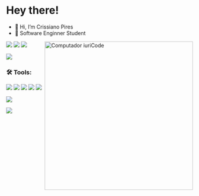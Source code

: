 # Hey there!
- 👋 Hi, I’m Crissiano Pires
- 🦄 Software Enginner Student

<img src="https://raw.githubusercontent.com/MicaelliMedeiros/micaellimedeiros/master/image/computer-illustration.png" min-width="400px" max-width="400px" width="400px" align="right" alt="Computador iuriCode">

<p align="left">
  <a href="#" alt="Gmail">
  <img src="https://img.shields.io/badge/-Gmail-FF0000?style=flat-square&labelColor=FF0000&logo=gmail&logoColor=white&link=crissianopiress@gmail.com" /></a>

  <a href="#" alt="Linkedin">
  <img src="https://img.shields.io/badge/-Linkedin-0e76a8?style=flat-square&logo=Linkedin&logoColor=white&link=https://www.linkedin.com/in/crissiano-pires-a3b1881b2/" /></a>
  
  <a href="#" alt="Instagram">
  <img src="https://img.shields.io/badge/-Instagram-DF0174?style=flat-square&labelColor=DF0174&logo=instagram&logoColor=white&link=https://www.instagram.com/crissipires/"/></a>
</p>  

<a href="https://github.com/crissipires/github-readme-stats">
  <img align="center" src="https://github-readme-stats.vercel.app/api?username=crissipires&show_icons=true&theme=radical&count_private=true&hide=prs&include_all_commits=true" />
</a>


<h3 align="left"> 🛠️ Tools:</h3>

![](https://img.shields.io/badge/Python-3776AB?style=for-the-badge&logo=python&logoColor=white)
![](https://img.shields.io/badge/Java-ED8B00?style=for-the-badge&logo=java&logoColor=white)
![](https://img.shields.io/badge/JavaScript-323330?style=for-the-badge&logo=javascript&logoColor=F7DF1E)
![](https://img.shields.io/badge/CSS3-1572B6?style=for-the-badge&logo=css3&logoColor=white)
![](https://img.shields.io/badge/HTML5-E34F26?style=for-the-badge&logo=html5&logoColor=white)


![](https://img.shields.io/badge/MySQL-00000F?style=for-the-badge&logo=mysql&logoColor=white)

![](https://img.shields.io/badge/Linux-FCC624?style=for-the-badge&logo=linux&logoColor=black)
